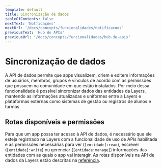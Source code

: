 ```yaml
---
template: default
title: Sincronização de dados
tableOfContents: false
nextText: 'Notficações'
nextUrl: '/docs/concepts/funcionalidades/notificacoes'
previousText: 'Hub de APIs'
previousUrl: '/docs/concepts/funcionalidades/hub-de-apis'
---
```


# Sincronização de dados

A API de dados permite que apps visualizem, criem e editem informações de usuários, membros, grupos e vínculos de acordo com as permissões que possuem na comunidade em que estão instalados. Por meio dessa funcionalidade é possível sincronizar dados das entidades da Layers, mantendo as informações atualizadas e uniformes entre a Layers e plataformas externas como sistemas de gestão ou registros de alunos e turmas.


## Rotas disponíveis e permissões

Para que um app possa ter acesso à API de dados, é necessário que ele esteja registrado na Layers com a funcionalidade de uso de APIs habilitada e as permissões necessárias para ver (`[entidade]:read`), escrever (`[entidade]:write`) ou gerenciar (`[entidade:manage]`) informações das entidades com as quais o app vai interagir. As rotas disponíveis na API de dados da Layers estão descritas na [referência](./../../api/data/member/object).
